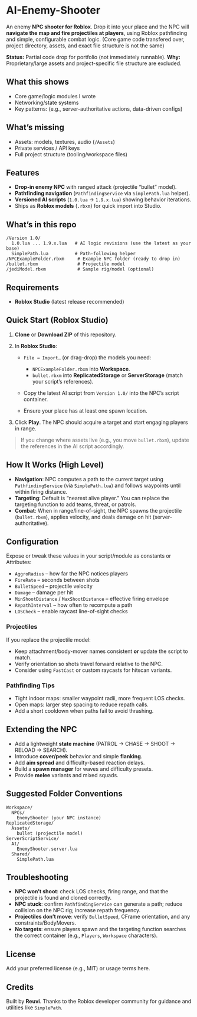 # AI-Enemy-Shooter

An enemy **NPC shooter for Roblox**. Drop it into your place and the NPC will **navigate the map and fire projectiles at players**, using Roblox pathfinding and simple, configurable combat logic.
(Core game code transfered over, project directory, assets, and exact file structure is not the same)

**Status:** Partial code drop for portfolio (not immediately runnable).
**Why:** Proprietary/large assets and project-specific file structure are excluded.

## What this shows
- Core game/logic modules I wrote
- Networking/state systems
- Key patterns: (e.g., server-authoritative actions, data-driven configs)

## What’s missing
- Assets: models, textures, audio (`/Assets`)  
- Private services / API keys  
- Full project structure (tooling/workspace files)

## Features

- **Drop-in enemy NPC** with ranged attack (projectile “bullet” model).
- **Pathfinding navigation** (`PathfindingService` via `SimplePath.lua` helper).
- **Versioned AI scripts** (`1.0.lua` → `1.9.x.lua`) showing behavior iterations.
- Ships as **Roblox models** (`.rbxm`) for quick import into Studio.

## What’s in this repo

```
/Version 1.0/
  1.0.lua ... 1.9.x.lua   # AI logic revisions (use the latest as your base)
  SimplePath.lua          # Path-following helper
/NPCExampleFolder.rbxm     # Example NPC folder (ready to drop in)
/bullet.rbxm               # Projectile model
/jediModel.rbxm            # Sample rig/model (optional)
```

## Requirements

- **Roblox Studio** (latest release recommended)

## Quick Start (Roblox Studio)

1. **Clone** or **Download ZIP** of this repository.
2. In **Roblox Studio**:

   - `File → Import…` (or drag-drop) the models you need:

     - `NPCExampleFolder.rbxm` into **Workspace**.
     - `bullet.rbxm` into **ReplicatedStorage** or **ServerStorage** (match your script’s references).

   - Copy the latest AI script from `Version 1.0/` into the NPC’s script container.
   - Ensure your place has at least one spawn location.

3. Click **Play**. The NPC should acquire a target and start engaging players in range.

> If you change where assets live (e.g., you move `bullet.rbxm`), update the references in the AI script accordingly.

## How It Works (High Level)

- **Navigation**: NPC computes a path to the current target using `PathfindingService` (via `SimplePath.lua`) and follows waypoints until within firing distance.
- **Targeting**: Default is “nearest alive player.” You can replace the targeting function to add teams, threat, or patrols.
- **Combat**: When in range/line-of-sight, the NPC spawns the projectile (`bullet.rbxm`), applies velocity, and deals damage on hit (server-authoritative).

## Configuration

Expose or tweak these values in your script/module as constants or Attributes:

- `AggroRadius` – how far the NPC notices players
- `FireRate` – seconds between shots
- `BulletSpeed` – projectile velocity
- `Damage` – damage per hit
- `MinShootDistance` / `MaxShootDistance` – effective firing envelope
- `RepathInterval` – how often to recompute a path
- `LOSCheck` – enable raycast line-of-sight checks

### Projectiles

If you replace the projectile model:

- Keep attachment/body-mover names consistent **or** update the script to match.
- Verify orientation so shots travel forward relative to the NPC.
- Consider using `FastCast` or custom raycasts for hitscan variants.

### Pathfinding Tips

- Tight indoor maps: smaller waypoint radii, more frequent LOS checks.
- Open maps: larger step spacing to reduce repath calls.
- Add a short cooldown when paths fail to avoid thrashing.

## Extending the NPC

- Add a lightweight **state machine** (PATROL → CHASE → SHOOT → RELOAD → SEARCH).
- Introduce **cover/peek** behavior and simple **flanking**.
- Add **aim spread** and difficulty-based reaction delays.
- Build a **spawn manager** for waves and difficulty presets.
- Provide **melee** variants and mixed squads.

## Suggested Folder Conventions

```
Workspace/
  NPCs/
    EnemyShooter (your NPC instance)
ReplicatedStorage/
  Assets/
    bullet (projectile model)
ServerScriptService/
  AI/
    EnemyShooter.server.lua
  Shared/
    SimplePath.lua
```

## Troubleshooting

- **NPC won’t shoot**: check LOS checks, firing range, and that the projectile is found and cloned correctly.
- **NPC stuck**: confirm `PathfindingService` can generate a path; reduce collision on the NPC rig; increase repath frequency.
- **Projectiles don’t move**: verify `BulletSpeed`, CFrame orientation, and any constraints/BodyMovers.
- **No targets**: ensure players spawn and the targeting function searches the correct container (e.g., `Players`, `Workspace` characters).

## License

Add your preferred license (e.g., MIT) or usage terms here.

## Credits

Built by **Reuvi**. Thanks to the Roblox developer community for guidance and utilities like `SimplePath`.
